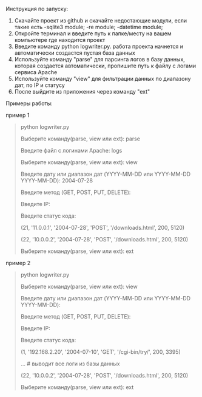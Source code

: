 Инструкция по запуску:

1. Скачайте проект из github и скачайте недостающие модули, если такие есть
-sqlite3 module;
-re module;
-datetime module;
2. Откройте терминал и введите путь к папке/месту на вашем компьютере где находится проект
3. Введите команду python logwriter.py. работа проекта начнется и автоматически создастся пустая база данных
4. Используйте команду "parse" для парсинга логов в базу данных, которая создается автоматически, пропишите путь к файлу с логами сервиса Apache
5. Используйте команду "view" для фильтрации данных по диапазону дат, по IP и статусу
6. После выйдите из приложения через команду "ext"

Примеры работы:

пример 1

>python logwriter.py
>
>Выберите команду(parse, view или ext): parse
>
>Введите файл с логинами Apache: logs
>
>Выберите команду(parse, view или ext): view
>
>Введите дату или диапазон дат (YYYY-MM-DD или YYYY-MM-DD YYYY-MM-DD): 2004-07-28
>
>Введите метод (GET, POST, PUT, DELETE):
>
>Введите IP:
>
>Введите статус кода:
>
>(21, '11.0.0.1', '2004-07-28', 'POST', '/downloads.html', 200, 5120)
>
>(22, '10.0.0.2', '2004-07-28', 'POST', '/downloads.html', 200, 5120)
>
>Выберите команду(parse, view или ext): ext

пример 2

>python logwriter.py
>
>Выберите команду(parse, view или ext): view
>
>Введите дату или диапазон дат (YYYY-MM-DD или YYYY-MM-DD YYYY-MM-DD):
>
>Введите метод (GET, POST, PUT, DELETE):
>
>Введите IP:
>
>Введите статус кода:
>
>(1, '192.168.2.20', '2004-07-10', 'GET', '/cgi-bin/try/', 200, 3395)
>
>... # выводит все логи из базы данных
>
>(22, '10.0.0.2', '2004-07-28', 'POST', '/downloads.html', 200, 5120)
>
>Выберите команду(parse, view или ext): ext
